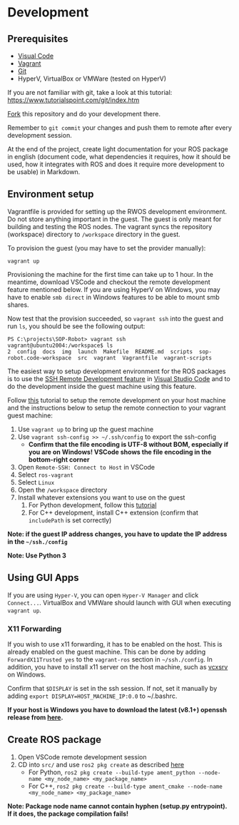 # Development

## Prerequisites

* [Visual Code](https://code.visualstudio.com/)
* [Vagrant](https://www.vagrantup.com/)
* [Git](https://git-scm.com/)
* HyperV, VirtualBox or VMWare (tested on HyperV)

If you are not familiar with git, take a look at this tutorial: <https://www.tutorialspoint.com/git/index.htm>

[Fork](https://docs.github.com/en/free-pro-team@latest/github/getting-started-with-github/fork-a-repo) this repository and do your development there.

Remember to `git commit` your changes and push them to remote after
every development session.

At the end of the project, create light documentation for your ROS package in english (document code, what dependencies it requires, how it should be used, how it integrates with ROS and does it require more development to be usable) in Markdown.

## Environment setup

Vagrantfile is provided for setting up the RWOS development environment. Do not store anything important in the guest. The guest is only meant for building and testing the ROS nodes.
The vagrant syncs the repository (workspace) directory to `/workspace` directory in the guest.

To provision the guest (you may have to set the provider manually):

```pwsh
vagrant up
```

Provisioning the machine for the first time can take up to 1 hour. In the meantime, download VSCode and checkout the remote development feature mentioned below. If you are using HyperV on Windows, you may have to enable `smb direct` in Windows features to be able to mount smb shares. 

Now test that the provision succeeded, so `vagrant ssh` into the guest and run `ls`, you should be see the following output:

```console
PS C:\projects\SOP-Robot> vagrant ssh
vagrant@ubuntu2004:/workspace$ ls
2  config  docs  img  launch  Makefile  README.md  scripts  sop-robot.code-workspace  src  vagrant  Vagrantfile  vagrant-scripts
```

The easiest way to setup development environment for the ROS packages is to use the [SSH Remote Development
feature](https://code.visualstudio.com/docs/remote/ssh) in [Visual Studio Code](https://code.visualstudio.com/) and to do the development inside the guest machine using this feature.

Follow [this](https://code.visualstudio.com/docs/remote/ssh) tutorial to setup the remote development on your host machine and the instructions below to setup the remote connection to your vagrant guest machine:

1. Use `vagrant up` to bring up the guest machine
2. Use `vagrant ssh-config >> ~/.ssh/config` to export the ssh-config
   * **Confirm that the file encoding is UTF-8 without BOM, especially if you are on Windows! VSCode shows the file encoding in the bottom-right corner**
3. Open `Remote-SSH: Connect to Host` in VSCode
4. Select `ros-vagrant`
5. Select `Linux`
6. Open the `/workspace` directory
7. Install whatever extensions you want to use on the guest
   1. For Python development, follow this [tutorial](https://code.visualstudio.com/docs/languages/python)
   2. For C++ development, install C++ extension (confirm that `includePath` is set correctly)

**Note: if the guest IP address changes, you have to update the IP address in the `~/ssh./config`**

**Note: Use Python 3**

## Using GUI Apps

If you are using `Hyper-V`, you can open `Hyper-V Manager` and click `Connect...`. VirtualBox and VMWare should launch with GUI when executing `vagrant up`.

### X11 Forwarding

If you wish to use x11 forwarding, it has to be enabled on the host. This is already enabled on the guest machine. This can be done by adding `ForwardX11Trusted yes` to the `vagrant-ros` section in `~/ssh./config`. In addition, you have to install x11 server on the host machine, such as [vcxsrv](https://sourceforge.net/projects/vcxsrv) on Windows.

Confirm that `$DISPLAY` is set in the ssh session. If not, set it manually by adding `export DISPLAY=HOST_MACHINE_IP:0.0` to ~/.bashrc.

**If your host is Windows you have to download the latest (v8.1+) openssh release
from [here](https://github.com/PowerShell/Win32-OpenSSH/releases).**

## Create ROS package

1. Open VSCode remote development session
2. CD into `src/` and use `ros2 pkg create` as described [here](https://index.ros.org/doc/ros2/Tutorials/Creating-Your-First-ROS2-Package/)
   * For Python, `ros2 pkg create --build-type ament_python --node-name <my_node_name> <my_package_name>`
   * For C++, `ros2 pkg create --build-type ament_cmake --node-name <my_node_name> <my_package_name>`

**Note: Package node name cannot contain hyphen (setup.py entrypoint). If it does, the package compilation fails!**
